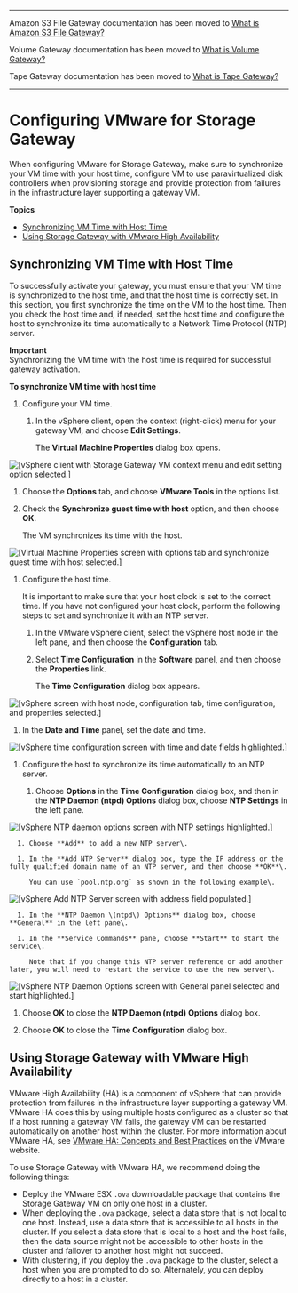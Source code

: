--------

Amazon S3 File Gateway documentation has been moved to [What is Amazon S3 File Gateway?](https://docs.aws.amazon.com/filegateway/latest/files3/WhatIsStorageGateway.html)

Volume Gateway documentation has been moved to [What is Volume Gateway?](https://docs.aws.amazon.com/storagegateway/latest/vgw/WhatIsStorageGateway.html)

Tape Gateway documentation has been moved to [What is Tape Gateway?](https://docs.aws.amazon.com/storagegateway/latest/tgw/WhatIsStorageGateway.html)

--------

# Configuring VMware for Storage Gateway<a name="configure-vmware"></a>

When configuring VMware for Storage Gateway, make sure to synchronize your VM time with your host time, configure VM to use paravirtualized disk controllers when provisioning storage and provide protection from failures in the infrastructure layer supporting a gateway VM\.

**Topics**
+ [Synchronizing VM Time with Host Time](#GettingStartedSyncVMTime-common)
+ [Using Storage Gateway with VMware High Availability](#UsingWithVMwareHAVmware-common)

## Synchronizing VM Time with Host Time<a name="GettingStartedSyncVMTime-common"></a>

To successfully activate your gateway, you must ensure that your VM time is synchronized to the host time, and that the host time is correctly set\. In this section, you first synchronize the time on the VM to the host time\. Then you check the host time and, if needed, set the host time and configure the host to synchronize its time automatically to a Network Time Protocol \(NTP\) server\. 

**Important**  
Synchronizing the VM time with the host time is required for successful gateway activation\.

**To synchronize VM time with host time**

1. Configure your VM time\.

   1. In the vSphere client, open the context \(right\-click\) menu for your gateway VM, and choose **Edit Settings**\.

      The **Virtual Machine Properties** dialog box opens\.

         
![\[vSphere client with Storage Gateway VM context menu and edit setting option selected.\]](http://docs.aws.amazon.com/filegateway/latest/filefsxw/images/GSProvisionStorageforAppliance_11.png)

   1. Choose the **Options** tab, and choose **VMware Tools** in the options list\.

   1. Check the **Synchronize guest time with host** option, and then choose **OK**\.

      The VM synchronizes its time with the host\. 

         
![\[Virtual Machine Properties screen with options tab and synchronize guest time with host selected.\]](http://docs.aws.amazon.com/filegateway/latest/filefsxw/images/GSSyncVMTime15_small.png)

1. Configure the host time\. 

   It is important to make sure that your host clock is set to the correct time\. If you have not configured your host clock, perform the following steps to set and synchronize it with an NTP server\.

   1. In the VMware vSphere client, select the vSphere host node in the left pane, and then choose the **Configuration** tab\.

   1. Select **Time Configuration** in the **Software** panel, and then choose the **Properties** link\. 

      The **Time Configuration** dialog box appears\. 

         
![\[vSphere screen with host node, configuration tab, time configuration, and properties selected.\]](http://docs.aws.amazon.com/filegateway/latest/filefsxw/images/GSSettingGatewayTime10_3.png)

   1. In the **Date and Time** panel, set the date and time\.

         
![\[vSphere time configuration screen with time and date fields highlighted.\]](http://docs.aws.amazon.com/filegateway/latest/filefsxw/images/GSSettingGatewayTime15_3.png)

   1. Configure the host to synchronize its time automatically to an NTP server\.

      1. Choose **Options** in the **Time Configuration** dialog box, and then in the **NTP Daemon \(ntpd\) Options** dialog box, choose **NTP Settings** in the left pane\.

            
![\[vSphere NTP daemon options screen with NTP settings highlighted.\]](http://docs.aws.amazon.com/filegateway/latest/filefsxw/images/GSSettingGatewayTime20_3.png)

      1. Choose **Add** to add a new NTP server\.

      1. In the **Add NTP Server** dialog box, type the IP address or the fully qualified domain name of an NTP server, and then choose **OK**\. 

         You can use `pool.ntp.org` as shown in the following example\.

            
![\[vSphere Add NTP Server screen with address field populated.\]](http://docs.aws.amazon.com/filegateway/latest/filefsxw/images/GSSettingGatewayTime25_3.png)

      1. In the **NTP Daemon \(ntpd\) Options** dialog box, choose **General** in the left pane\.

      1. In the **Service Commands** pane, choose **Start** to start the service\.

         Note that if you change this NTP server reference or add another later, you will need to restart the service to use the new server\.

            
![\[vSphere NTP Daemon Options screen with General panel selected and start highlighted.\]](http://docs.aws.amazon.com/filegateway/latest/filefsxw/images/GSSettingGatewayTime30_3.png)

   1. Choose **OK** to close the **NTP Daemon \(ntpd\) Options** dialog box\.

   1. Choose **OK** to close the **Time Configuration** dialog box\.

## Using Storage Gateway with VMware High Availability<a name="UsingWithVMwareHAVmware-common"></a>

VMware High Availability \(HA\) is a component of vSphere that can provide protection from failures in the infrastructure layer supporting a gateway VM\. VMware HA does this by using multiple hosts configured as a cluster so that if a host running a gateway VM fails, the gateway VM can be restarted automatically on another host within the cluster\. For more information about VMware HA, see [VMware HA: Concepts and Best Practices](http://www.vmware.com/resources/techresources/402) on the VMware website\.

To use Storage Gateway with VMware HA, we recommend doing the following things:

 
+ Deploy the VMware ESX `.ova` downloadable package that contains the Storage Gateway VM on only one host in a cluster\.
+ When deploying the `.ova` package, select a data store that is not local to one host\. Instead, use a data store that is accessible to all hosts in the cluster\. If you select a data store that is local to a host and the host fails, then the data source might not be accessible to other hosts in the cluster and failover to another host might not succeed\. 
+ With clustering, if you deploy the `.ova` package to the cluster, select a host when you are prompted to do so\. Alternately, you can deploy directly to a host in a cluster\. 